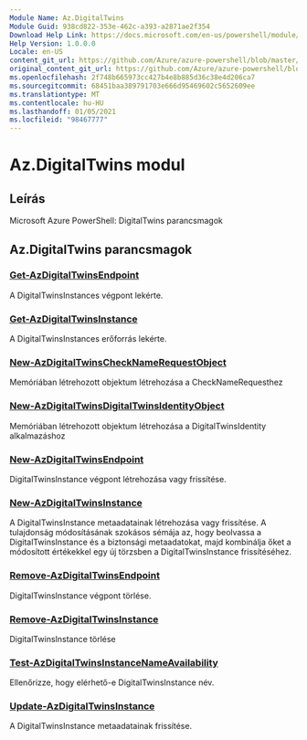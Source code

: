 ```yaml
---
Module Name: Az.DigitalTwins
Module Guid: 938cd822-353e-462c-a393-a2871ae2f354
Download Help Link: https://docs.microsoft.com/en-us/powershell/module/az.digitaltwins
Help Version: 1.0.0.0
Locale: en-US
content_git_url: https://github.com/Azure/azure-powershell/blob/master/src/DigitalTwins/help/Az.DigitalTwins.md
original_content_git_url: https://github.com/Azure/azure-powershell/blob/master/src/DigitalTwins/help/Az.DigitalTwins.md
ms.openlocfilehash: 2f748b665973cc427b4e8b885d36c38e4d206ca7
ms.sourcegitcommit: 68451baa389791703e666d95469602c5652609ee
ms.translationtype: MT
ms.contentlocale: hu-HU
ms.lasthandoff: 01/05/2021
ms.locfileid: "98467777"
---
```

# Az.DigitalTwins modul
## Leírás
Microsoft Azure PowerShell: DigitalTwins parancsmagok

## Az.DigitalTwins parancsmagok
### [Get-AzDigitalTwinsEndpoint](Get-AzDigitalTwinsEndpoint.md)
A DigitalTwinsInstances végpont lekérte.

### [Get-AzDigitalTwinsInstance](Get-AzDigitalTwinsInstance.md)
A DigitalTwinsInstances erőforrás lekérte.

### [New-AzDigitalTwinsCheckNameRequestObject](New-AzDigitalTwinsCheckNameRequestObject.md)
Memóriában létrehozott objektum létrehozása a CheckNameRequesthez

### [New-AzDigitalTwinsDigitalTwinsIdentityObject](New-AzDigitalTwinsDigitalTwinsIdentityObject.md)
Memóriában létrehozott objektum létrehozása a DigitalTwinsIdentity alkalmazáshoz

### [New-AzDigitalTwinsEndpoint](New-AzDigitalTwinsEndpoint.md)
DigitalTwinsInstance végpont létrehozása vagy frissítése.

### [New-AzDigitalTwinsInstance](New-AzDigitalTwinsInstance.md)
A DigitalTwinsInstance metaadatainak létrehozása vagy frissítése.
A tulajdonság módosításának szokásos sémája az, hogy beolvassa a DigitalTwinsInstance és a biztonsági metaadatokat, majd kombinálja őket a módosított értékekkel egy új törzsben a DigitalTwinsInstance frissítéséhez.

### [Remove-AzDigitalTwinsEndpoint](Remove-AzDigitalTwinsEndpoint.md)
DigitalTwinsInstance végpont törlése.

### [Remove-AzDigitalTwinsInstance](Remove-AzDigitalTwinsInstance.md)
DigitalTwinsInstance törlése

### [Test-AzDigitalTwinsInstanceNameAvailability](Test-AzDigitalTwinsInstanceNameAvailability.md)
Ellenőrizze, hogy elérhető-e DigitalTwinsInstance név.

### [Update-AzDigitalTwinsInstance](Update-AzDigitalTwinsInstance.md)
A DigitalTwinsInstance metaadatainak frissítése.


